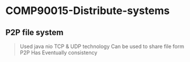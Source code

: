# COMP90015-Distribute-systems

## P2P file system

> Used java nio TCP & UDP technology
> Can be used to share file form P2P
> Has Eventually consistency
